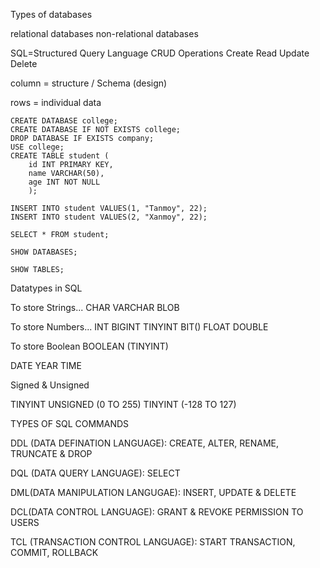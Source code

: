 Types of databases

relational databases
non-relational databases

SQL=Structured Query Language
CRUD Operations
Create
Read
Update
Delete

column = structure / Schema (design)

rows = individual data


```
CREATE DATABASE college;
CREATE DATABASE IF NOT EXISTS college;
DROP DATABASE IF EXISTS company;
USE college;
CREATE TABLE student (
	id INT PRIMARY KEY,
    name VARCHAR(50),
    age INT NOT NULL
    );
    
INSERT INTO student VALUES(1, "Tanmoy", 22);
INSERT INTO student VALUES(2, "Xanmoy", 22);

SELECT * FROM student;

SHOW DATABASES;

SHOW TABLES;
```
 


Datatypes in SQL

To store Strings...
CHAR 
VARCHAR
BLOB

To store Numbers...
INT 
BIGINT
TINYINT
BIT()
FLOAT
DOUBLE

To store Boolean
BOOLEAN (TINYINT)

DATE
YEAR
TIME

Signed & Unsigned

TINYINT UNSIGNED (0 TO 255)
TINYINT (-128 TO 127)


TYPES OF SQL COMMANDS

DDL (DATA DEFINATION LANGUAGE): CREATE, ALTER, RENAME, TRUNCATE & DROP

DQL (DATA QUERY LANGUAGE): SELECT

DML(DATA MANIPULATION LANGUGAE): INSERT, UPDATE & DELETE

DCL(DATA CONTROL LANGUAGE): GRANT & REVOKE PERMISSION TO USERS

TCL (TRANSACTION CONTROL LANGUAGE): START TRANSACTION, COMMIT, ROLLBACK



